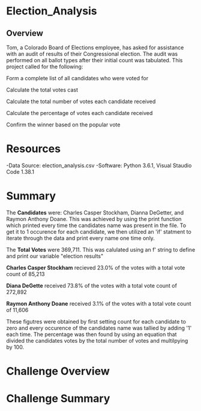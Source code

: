 # Election_Analysis

## **Overview** ##
Tom, a Colorado Board of Elections employee, has asked for assistance with an audit of results of their Congressional election. The audit was performed on all ballot types after their initial count was tabulated. This project called for the following:

Form a complete list of all candidates who were voted for

Calculate the total votes cast

Calculate the total number of votes each candidate received

Calculate the percentage of votes each candidate received

Confirm the winner based on the popular vote 

# **Resources** #
-Data Source: election_analysis.csv
-Software: Python 3.6.1, Visual Staudio Code 1.38.1

# **Summary** #

The **Candidates** were: Charles Casper Stockham, Dianna DeGetter, and Raymon Anthony Doane. This was achieved by using the 
print function which printed every time the candidates name was present in the file. To get it to 1 occurence for each candidate, we then utilized an 'if' statment to iterate through the data and print every name one time only. 

The **Total Votes** were 369,711. This was calulated using an f' string to define and print our variable "election results"

**Charles Casper Stockham** recieved 23.0% of the votes with a total vote count of 85,213

**Diana DeGette** received 73.8% of the votes with a total vote count of 272,892

**Raymon Anthony Doane** received 3.1% of the votes with a total vote count of 11,606

These figutres were obtained by first setting count for each candidate to zero and every occurence of the candidates name was tallied by adding '1' each time. The percentage was then found by using an equation that divided the candidates votes by the total number of votes and multilpying by 100.




# **Challenge Overview** #

# **Challenge Summary** #

